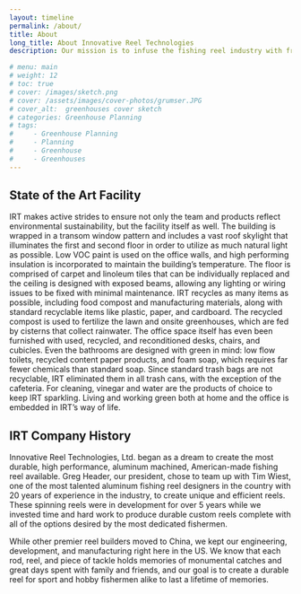 ```yaml
---
layout: timeline
permalink: /about/
title: About
long_title: About Innovative Reel Technologies
description: Our mission is to infuse the fishing reel industry with fresh new ideas, help consumers think outside the box, and produce top quality fishing products — all using American ingenuity.

# menu: main
# weight: 12
# toc: true
# cover: /images/sketch.png
# cover: /assets/images/cover-photos/grumser.JPG
# cover_alt:  greenhouses cover sketch
# categories: Greenhouse Planning
# tags: 
#     - Greenhouse Planning
#     - Planning
#     - Greenhouse
#     - Greenhouses
---
```


## State of the Art Facility

IRT makes active strides to ensure not only the team and products reflect environmental sustainability, but the facility itself as well. The building is wrapped in a transom window pattern and includes a vast roof skylight that illuminates the first and second floor in order to utilize as much natural light as possible. Low VOC paint is used on the office walls, and high performing insulation is incorporated to maintain the building’s temperature. The floor is comprised of carpet and linoleum tiles that can be individually replaced and the ceiling is designed with exposed beams, allowing any lighting or wiring issues to be fixed with minimal maintenance. IRT recycles as many items as possible, including food compost and manufacturing materials, along with standard recyclable items like plastic, paper, and cardboard. The recycled compost is used to fertilize the lawn and onsite greenhouses, which are fed by cisterns that collect rainwater. The office space itself has even been furnished with used, recycled, and reconditioned desks, chairs, and cubicles. Even the bathrooms are designed with green in mind: low flow toilets, recycled content paper products, and foam soap, which requires far fewer chemicals than standard soap. Since standard trash bags are not recyclable, IRT eliminated them in all trash cans, with the exception of the cafeteria. For cleaning, vinegar and water are the products of choice to keep IRT sparkling. Living and working green both at home and the office is embedded in IRT’s way of life.

## IRT Company History

Innovative Reel Technologies, Ltd. began as a dream to create the most durable, high performance, aluminum machined, American-made fishing reel available. Greg Header, our president, chose to team up with Tim Wiest, one of the most talented aluminum fishing reel designers in the country with 20 years of experience in the industry, to create unique and efficient reels. These spinning reels were in development for over 5 years while we invested time and hard work to produce durable custom reels complete with all of the options desired by the most dedicated fishermen.

While other premier reel builders moved to China, we kept our engineering, development, and manufacturing right here in the US. We know that each rod, reel, and piece of tackle holds memories of monumental catches and great days spent with family and friends, and our goal is to create a durable reel for sport and hobby fishermen alike to last a lifetime of memories.

